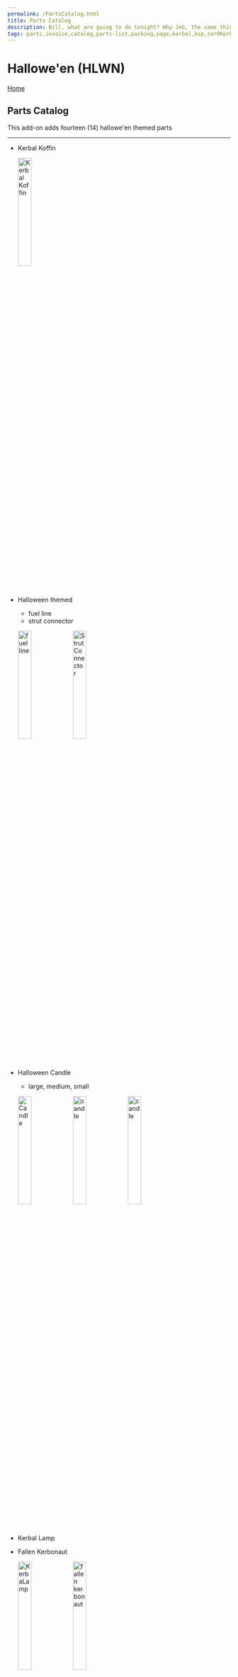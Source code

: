 ```yaml
---
permalink: /PartsCatalog.html
title: Parts Catalog
description: Bill, what are going to do tonight? Why Jeb, the same thing we do every night, Take over the world!
tags: parts,invoice,catalog,parts-list,packing,page,kerbal,ksp,zer0Kerbal,zedK
---
```


<!-- PartsCatalog.md v1.1.4.0
Hallowe'en (HLWN)
created: 01 Feb 2022
updated: 15 May 2022 -->

<script src="https://kit.fontawesome.com/0ea5493613.js" crossorigin="anonymous"></script>
<i class="fa-solid fa-explosion fa-beat-fade fa-3x" style="--fa-beat-fade-opacity: 0.1; --fa-beat-fade-scale: 1.25;color: #FF7E03" ></i>

# Hallowe'en (HLWN)

[Home](./index.md)

## Parts Catalog

This add-on adds fourteen (14) hallowe'en themed parts

---

* Kerbal Koffin

  <img src="https://raw.githubusercontent.com/zer0Kerbal/Halloween/master/docs/%40thumbs/hlwn-kerbalkoffin_icon.png" alt="Kerbal Koffin" width="25%" height="25%" />

* Halloween themed
  * fuel line
  * strut connector

  <img src="https://raw.githubusercontent.com/zer0Kerbal/Halloween/master/docs/%40thumbs/halloween-fuelline_icon.png" alt="fuel line" width="25%" height="25%" /> <img src="https://raw.githubusercontent.com/zer0Kerbal/Halloween/master/docs/%40thumbs/halloween-strutconnector_icon.png" alt="Strut Connector" width="25%" height="25%" />

* Halloween Candle
  * large, medium, small

  <img src="https://raw.githubusercontent.com/zer0Kerbal/Halloween/master/docs/%40thumbs/halloween-candle-m_icon.png" alt="Candle" width="25%" height="25%" /> <img src="https://raw.githubusercontent.com/zer0Kerbal/Halloween/master/docs/%40thumbs/halloween-candle-l_icon.png" alt="candle" width="25%" height="25%" /> <img src="https://raw.githubusercontent.com/zer0Kerbal/Halloween/master/docs/%40thumbs/halloween-candle-s_icon.png" alt="candle" width="25%" height="25%" />

* Kerbal Lamp
* Fallen Kerbonaut

  <img src="https://raw.githubusercontent.com/zer0Kerbal/Halloween/master/docs/%40thumbs/kerbaLamp_icon.png" alt="KerbaLamp" width="25%" height="25%" /> <img src="https://raw.githubusercontent.com/zer0Kerbal/Halloween/master/docs/%40thumbs/fallenkerbonaut_icon.png" alt="fallen kerbonaut" width="25%" height="25%" />

* Coffin nails
  * long
  * short

  <img src="https://raw.githubusercontent.com/zer0Kerbal/Halloween/master/docs/%40thumbs/halloween-handrail-l_icon.png" alt="coffin nail" width="25%" height="25%" />  <img src="https://raw.githubusercontent.com/zer0Kerbal/Halloween/master/docs/%40thumbs/halloween-handrail-s_icon.png" alt="coffin nail" width="25%" height="25%" />

* Halloween Kraken (antenna)

  <img src="https://raw.githubusercontent.com/zer0Kerbal/Halloween/master/docs/%40thumbs/halloweenkraken_icon.png" alt="Kraken" width="25%" height="25%" />

* Kraken hats (require KIS to be worn)
  * blue, pink, and white

  <img src="https://raw.githubusercontent.com/zer0Kerbal/Halloween/master/docs/%40thumbs/halloweenkrakenhat-blue_icon.png" alt="Kraken Hat Blue" width="25%" height="25%" /> <img src="https://raw.githubusercontent.com/zer0Kerbal/Halloween/master/docs/%40thumbs/halloweenkrakenhat-pink_icon.png" alt="Kraken Hat Pink" width="25%" height="25%" /> <img src="https://raw.githubusercontent.com/zer0Kerbal/Halloween/master/docs/%40thumbs/halloweenkrakenhat-white_icon.png" alt="Kraken Hat White" width="25%" height="25%" />

---

[top](#parts-catalog)

<!-- this file CC BY-ND 4.0 by zer0Kerbal -->
